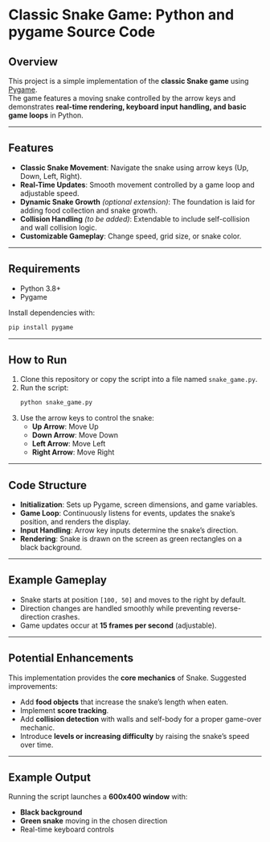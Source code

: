 # Classic Snake Game: Python and pygame Source Code

## Overview
This project is a simple implementation of the **classic Snake game** using [Pygame](https://www.pygame.org/).  
The game features a moving snake controlled by the arrow keys and demonstrates **real-time rendering, keyboard input handling, and basic game loops** in Python.

---

## Features
- **Classic Snake Movement**: Navigate the snake using arrow keys (Up, Down, Left, Right).
- **Real-Time Updates**: Smooth movement controlled by a game loop and adjustable speed.
- **Dynamic Snake Growth** *(optional extension)*: The foundation is laid for adding food collection and snake growth.
- **Collision Handling** *(to be added)*: Extendable to include self-collision and wall collision logic.
- **Customizable Gameplay**: Change speed, grid size, or snake color.

---

## Requirements
- Python 3.8+
- Pygame

Install dependencies with:
```bash
pip install pygame
```

---

## How to Run
1. Clone this repository or copy the script into a file named `snake_game.py`.
2. Run the script:
   ```bash
   python snake_game.py
   ```
3. Use the arrow keys to control the snake:
   - **Up Arrow**: Move Up
   - **Down Arrow**: Move Down
   - **Left Arrow**: Move Left
   - **Right Arrow**: Move Right

---

## Code Structure
- **Initialization**: Sets up Pygame, screen dimensions, and game variables.
- **Game Loop**: Continuously listens for events, updates the snake’s position, and renders the display.
- **Input Handling**: Arrow key inputs determine the snake’s direction.
- **Rendering**: Snake is drawn on the screen as green rectangles on a black background.

---

## Example Gameplay
- Snake starts at position `[100, 50]` and moves to the right by default.
- Direction changes are handled smoothly while preventing reverse-direction crashes.
- Game updates occur at **15 frames per second** (adjustable).

---

## Potential Enhancements
This implementation provides the **core mechanics** of Snake. Suggested improvements:
- Add **food objects** that increase the snake’s length when eaten.
- Implement **score tracking**.
- Add **collision detection** with walls and self-body for a proper game-over mechanic.
- Introduce **levels or increasing difficulty** by raising the snake’s speed over time.

---

## Example Output
Running the script launches a **600x400 window** with:
- **Black background**
- **Green snake** moving in the chosen direction
- Real-time keyboard controls
